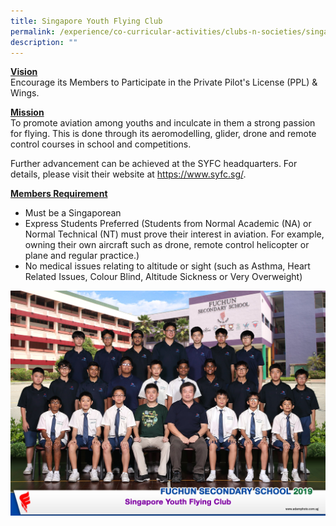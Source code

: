 ```yaml
---
title: Singapore Youth Flying Club
permalink: /experience/co-curricular-activities/clubs-n-societies/singapore-youth-flying-club
description: ""
---
```

<p><strong><u>Vision</u><u><br /></u></strong>Encourage its Members to Participate in the Private Pilot's License (PPL) &amp; Wings.</p>
<p><strong><u>Mission<br /></u></strong>To promote aviation among youths and inculcate in them a strong passion for flying. This is done through its aeromodelling, glider, drone and remote control courses in school and competitions.</p>
<div>Further advancement can be achieved at the SYFC headquarters. For details, please visit their website at&nbsp;<a href="https://www.syfc.sg/" target="_blank" rel="noopener">https://www.syfc.sg/</a>.</div>
<p><strong><u>Members Requirement</u></strong></p>
<ul>
<li>Must be a Singaporean</li>
<li>Express Students Preferred (Students from Normal Academic (NA) or Normal Technical (NT) must prove their interest in aviation. For example, owning their own aircraft such as drone, remote control helicopter or plane and regular practice.)&nbsp;</li>
<li>No medical issues relating to altitude or sight (such as Asthma, Heart Related Issues, Colour Blind, Altitude Sickness or Very Overweight)</li>
</ul>
<img src="/images/syfc.jpeg">